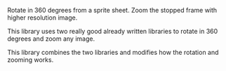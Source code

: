 Rotate in 360 degrees from a sprite sheet.
Zoom the stopped frame with higher resolution image.

This library uses two really good already written libraries to rotate in 360 degrees and zoom any image.

This library combines the two libraries and modifies how the rotation and zooming works.
